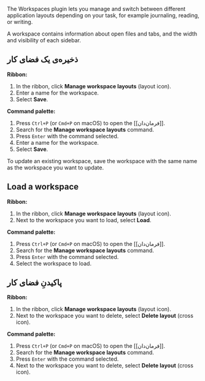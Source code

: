 The Workspaces plugin lets you manage and switch between different application layouts depending on your task, for example journaling, reading, or writing.

A workspace contains information about open files and tabs, and the width and visibility of each sidebar.

## ذخیره‌ی یک فضای کار

**Ribbon:**

1. In the ribbon, click **Manage workspace layouts** (layout icon).
2. Enter a name for the workspace.
3. Select **Save**.

**Command palette:**

1. Press `Ctrl+P` (or `Cmd+P` on macOS) to open the [[فرمان‌دان]].
2. Search for the **Manage workspace layouts** command.
3. Press `Enter` with the command selected.
4. Enter a name for the workspace.
5. Select **Save**.

To update an existing workspace, save the workspace with the same name as the workspace you want to update.

## Load a workspace

**Ribbon:**

1. In the ribbon, click **Manage workspace layouts** (layout icon).
2. Next to the workspace you want to load, select **Load**.

**Command palette:**

1. Press `Ctrl+P` (or `Cmd+P` on macOS) to open the [[فرمان‌دان]].
2. Search for the **Manage workspace layouts** command.
3. Press `Enter` with the command selected.
4. Select the workspace to load.

## پاکیدنِ فضای کار

**Ribbon:**

1. In the ribbon, click **Manage workspace layouts** (layout icon).
2. Next to the workspace you want to delete, select **Delete layout** (cross icon).

**Command palette:**

1. Press `Ctrl+P` (or `Cmd+P` on macOS) to open the [[فرمان‌دان]].
2. Search for the **Manage workspace layouts** command.
3. Press `Enter` with the command selected.
4. Next to the workspace you want to delete, select **Delete layout** (cross icon).

